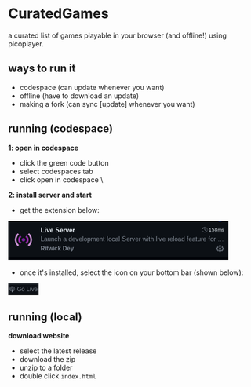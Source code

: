 # CuratedGames
a curated list of games playable in your browser (and offline!) using picoplayer.

## ways to run it
- codespace (can update whenever you want)
- offline (have to download an update)
- making a fork (can sync [update] whenever you want)

## running (codespace)
**1: open in codespace** 
- click the green code button 
- select codespaces tab
- click open in codespace \

**2: install server and start**
- get the extension below:

![s](images/liveserver.png)

- once it's installed, select the icon on your bottom bar (shown below):

![s](images/golive.png)

## running (local)
**download website**
- select the latest release
- download the zip
- unzip to a folder
- double click ```index.html```
